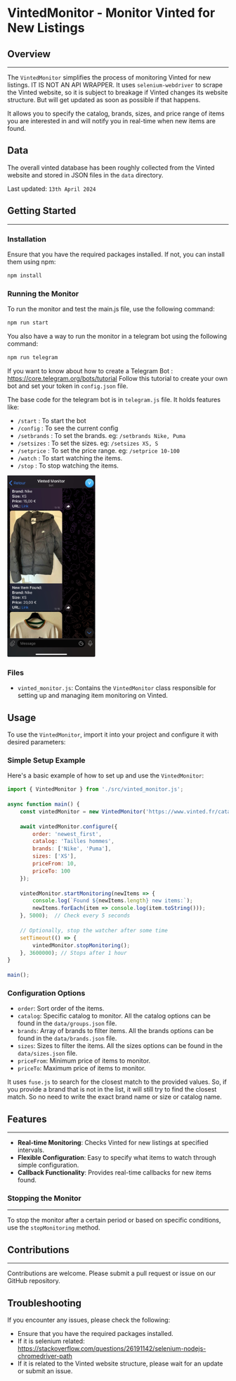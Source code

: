 # VintedMonitor - Monitor Vinted for New Listings

## Overview
--------

The `VintedMonitor` simplifies the process of monitoring Vinted for new listings. IT IS NOT AN API WRAPPER. It uses `selenium-webdriver` to scrape the Vinted website, so it is subject to breakage if Vinted changes its website structure. But will get updated as soon as possible if that happens.

It allows you to specify the catalog, brands, sizes, and price range of items you are interested in and will notify you in real-time when new items are found.

## Data

The overall vinted database has been roughly collected from the Vinted website and stored in JSON files in the `data` directory. 

Last updated: `13th April 2024`

## Getting Started
---------------

### Installation

Ensure that you have the required packages installed. If not, you can install them using npm:

```bash
npm install
```

### Running the Monitor

To run the monitor and test the main.js file, use the following command:

```bash
npm run start
```

You also have a way to run the monitor in a telegram bot using the following command:

```bash
npm run telegram
```

If you want to know about how to create a Telegram Bot : https://core.telegram.org/bots/tutorial
Follow this tutorial to create your own bot and set your token in `config.json` file.

The base code for the telegram bot is in `telegram.js` file. It holds features like:
*   `/start` : To start the bot
*   `/config` : To see the current config
*   `/setbrands` : To set the brands. eg: `/setbrands Nike, Puma`
*   `/setsizes` : To set the sizes. eg: `/setsizes XS, S`
*   `/setprice` : To set the price range. eg: `/setprice 10-100`
*   `/watch` : To start watching the items.
*   `/stop` : To stop watching the items.

<p float="left">
    <img src="img/telegram.jpeg" width="200" />
</p>

### Files

- `vinted_monitor.js`: Contains the `VintedMonitor` class responsible for setting up and managing item monitoring on Vinted.

Usage
-----

To use the `VintedMonitor`, import it into your project and configure it with desired parameters:

### Simple Setup Example

Here's a basic example of how to set up and use the `VintedMonitor`:

```javascript
import { VintedMonitor } from './src/vinted_monitor.js';

async function main() {
    const vintedMonitor = new VintedMonitor('https://www.vinted.fr/catalog');

    await vintedMonitor.configure({
        order: 'newest_first',
        catalog: 'Tailles hommes',
        brands: ['Nike', 'Puma'],
        sizes: ['XS'],
        priceFrom: 10,
        priceTo: 100
    });

    vintedMonitor.startMonitoring(newItems => {
        console.log(`Found ${newItems.length} new items:`);
        newItems.forEach(item => console.log(item.toString()));
    }, 5000);  // Check every 5 seconds

    // Optionally, stop the watcher after some time
    setTimeout(() => {
        vintedMonitor.stopMonitoring();
    }, 3600000); // Stops after 1 hour
}

main();
```

### Configuration Options

*   `order`: Sort order of the items.
*   `catalog`: Specific catalog to monitor.
All the catalog options can be found in the `data/groups.json` file.
*   `brands`: Array of brands to filter items.
All the brands options can be found in the `data/brands.json` file.
*   `sizes`: Sizes to filter the items.
All the sizes options can be found in the `data/sizes.json` file.
*   `priceFrom`: Minimum price of items to monitor.
*   `priceTo`: Maximum price of items to monitor.

It uses `fuse.js` to search for the closest match to the provided values. So, if you provide a brand that is not in the list, it will still try to find the closest match. So no need to write the exact brand name or size or catalog name.

## Features
--------

*   **Real-time Monitoring**: Checks Vinted for new listings at specified intervals.
*   **Flexible Configuration**: Easy to specify what items to watch through simple configuration.
*   **Callback Functionality**: Provides real-time callbacks for new items found.

### Stopping the Monitor
--------------------

To stop the monitor after a certain period or based on specific conditions, use the `stopMonitoring` method.

## Contributions
-------------

Contributions are welcome. Please submit a pull request or issue on our GitHub repository.

## Troubleshooting

If you encounter any issues, please check the following:
*   Ensure that you have the required packages installed.
*   If it is selenium related: https://stackoverflow.com/questions/26191142/selenium-nodejs-chromedriver-path
*   If it is related to the Vinted website structure, please wait for an update or submit an issue.